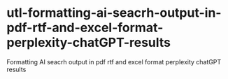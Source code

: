 # utl-formatting-ai-seacrh-output-in-pdf-rtf-and-excel-format-perplexity-chatGPT-results
Formatting AI seacrh output in pdf rtf and excel format perplexity chatGPT results 
